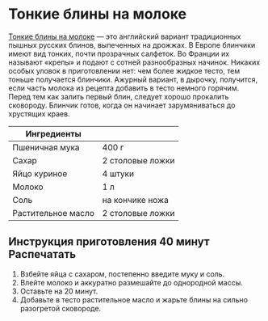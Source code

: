 # Тонкие блины на молоке

[Тонкие блины на молоке](https://eda.ru/recipe16014) — это английский вариант традиционных пышных русских блинов, выпеченных на дрожжах. В Европе блинчики имеют вид тонких, почти прозрачных салфеток. Во Франции их называют «крепы» и подают с сотней разнообразных начинок. Никаких особых уловок в приготовлении нет: чем более жидкое тесто, тем тоньше получается блинчики. Ажурный вариант, в дырочку, получится, если часть молока из рецепта добавить в тесто немного горячим. Перед тем как залить первый блин, следует хорошо прокалить сковороду. Блинчик готов, когда он начинает зарумяниваться до хрустящих краев.

| Ингредиенты ||
|-|-|
| Пшеничная мука | 400 г |
| Сахар | 2 столовые ложки |
| Яйцо куриное | 4 штуки |
| Молоко | 1 л |
| Соль | на кончике ножа |
| Растительное масло | 2 столовые ложки |

## Инструкция приготовления 40 минут Распечатать

1. Взбейте яйца с сахаром, постепенно введите муку и соль.
2. Влейте молоко и аккуратно размешайте до однородной массы.
3. Оставьте на 20 минут.
4. Добавьте в тесто растительное масло и жарьте блины на сильно разогретой сковороде.
